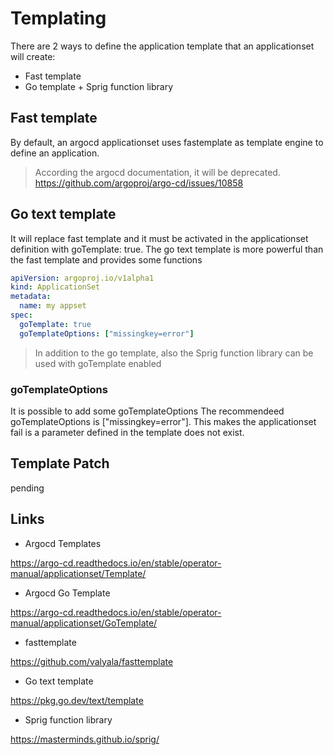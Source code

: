 # Templating

There are 2 ways to define the application template that an applicationset will create:

- Fast template
- Go template + Sprig function library

## Fast template

By default, an argocd applicationset uses fastemplate as template engine to define an application.

> According the argocd documentation, it will be deprecated. <https://github.com/argoproj/argo-cd/issues/10858>

## Go text template

It will replace fast template and it must be activated in the applicationset definition with goTemplate: true.
The go text template is more powerful than the fast template and provides some functions

```yaml
apiVersion: argoproj.io/v1alpha1
kind: ApplicationSet
metadata:
  name: my appset
spec:
  goTemplate: true
  goTemplateOptions: ["missingkey=error"]
```

> In addition to the go template, also the Sprig function library can be used with goTemplate enabled

### goTemplateOptions

It is possible to add some goTemplateOptions
The recommendeed goTemplateOptions is ["missingkey=error"]. This makes the applicationset fail is a parameter defined in the template does not exist.

## Template Patch

pending

## Links

- Argocd Templates

<https://argo-cd.readthedocs.io/en/stable/operator-manual/applicationset/Template/>

- Argocd Go Template

<https://argo-cd.readthedocs.io/en/stable/operator-manual/applicationset/GoTemplate/>

- fasttemplate

<https://github.com/valyala/fasttemplate>

- Go text template

<https://pkg.go.dev/text/template>

- Sprig function library

<https://masterminds.github.io/sprig/>
